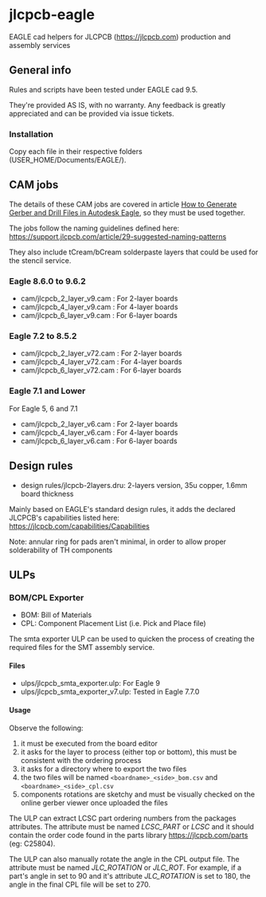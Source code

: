 # jlcpcb-eagle
EAGLE cad helpers for JLCPCB (https://jlcpcb.com) production and assembly services

## General info

Rules and scripts have been tested under EAGLE cad 9.5.

They're provided AS IS, with no warranty. Any feedback is greatly appreciated and
can be provided via issue tickets.

### Installation

Copy each file in their respective folders (USER_HOME/Documents/EAGLE/).

## CAM jobs

The details of these CAM jobs are covered in article [How to Generate Gerber and Drill Files in Autodesk Eagle](https://support.jlcpcb.com/article/137-how-to-generate-gerber-and-drill-files-in-autodesk-eagle), so they must be used together.

The jobs follow the naming guidelines defined here: https://support.jlcpcb.com/article/29-suggested-naming-patterns

They also include tCream/bCream solderpaste layers that could be used for the stencil service.

### Eagle 8.6.0 to 9.6.2

* cam/jlcpcb_2_layer_v9.cam : For 2-layer boards
* cam/jlcpcb_4_layer_v9.cam : For 4-layer boards
* cam/jlcpcb_6_layer_v9.cam : For 6-layer boards

### Eagle 7.2 to 8.5.2

* cam/jlcpcb_2_layer_v72.cam : For 2-layer boards
* cam/jlcpcb_4_layer_v72.cam : For 4-layer boards
* cam/jlcpcb_6_layer_v72.cam : For 6-layer boards

### Eagle 7.1 and Lower

For Eagle 5, 6 and 7.1

* cam/jlcpcb_2_layer_v6.cam : For 2-layer boards
* cam/jlcpcb_4_layer_v6.cam : For 4-layer boards
* cam/jlcpcb_6_layer_v6.cam : For 6-layer boards

## Design rules

* design rules/jlcpcb-2layers.dru: 2-layers version, 35u copper, 1.6mm board thickness

Mainly based on EAGLE's standard design rules, it adds the declared JLCPCB's capabilities listed
here: https://jlcpcb.com/capabilities/Capabilities

Note: annular ring for pads aren't minimal, in order to allow proper solderability of TH components

## ULPs

### BOM/CPL Exporter

* BOM: Bill of Materials
* CPL: Component Placement List (i.e. Pick and Place file)

The smta exporter ULP can be used to quicken the process of creating the required files for the SMT assembly service.

#### Files

* ulps/jlcpcb_smta_exporter.ulp: For Eagle 9
* ulps/jlcpcb_smta_exporter_v7.ulp: Tested in Eagle 7.7.0

#### Usage

Observe the following:

1. it must be executed from the board editor
2. it asks for the layer to process (either top or bottom), this must be consistent with the ordering process
3. it asks for a directory where to export the two files
4. the two files will be named ```<boardname>_<side>_bom.csv``` and ```<boardname>_<side>_cpl.csv```
5. components rotations are sketchy and must be visually checked on the online gerber viewer once uploaded the files

The ULP can extract LCSC part ordering numbers from the packages attributes. The attribute must be named _LCSC_PART_ or _LCSC_ and it should contain the order code found in the parts library https://jlcpcb.com/parts (eg: C25804).

The ULP can also manually rotate the angle in the CPL output file. The attribute must be named _JLC_ROTATION_ or _JLC_ROT_. For example, if a part's angle in set to 90 and it's attribute _JLC_ROTATION_ is set to 180, the angle in the final CPL file will be set to 270.
